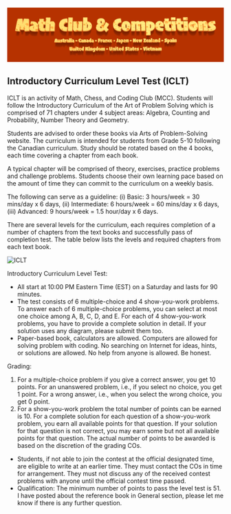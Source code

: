 ![Math Club & Competitions (MCC)](./img/MCC-2024-Logo-Large.png)

## Introductory Curriculum Level Test (ICLT)

ICLT is an activity of Math, Chess, and Coding Club (MCC).
Students will follow the Introductory Curriculum of the Art of Problem Solving which is comprised of 71
chapters under 4 subject areas: Algebra, Counting and Probability, Number Theory and Geometry. 

Students are advised to order these books via Arts of Problem-Solving website. The curriculum is intended for students
from Grade 5-10 following the Canadian curriculum. Study should be rotated based on the 4 books, each
time covering a chapter from each book. 

A typical chapter will be comprised of theory, exercises, practice
problems and challenge problems. Students choose their own learning pace based on the amount of time
they can commit to the curriculum on a weekly basis. 

The following can serve as a guideline: (i) Basic: 3
hours/week = 30 mins/day x 6 days, (ii) Intermediate: 6 hours/week = 60 mins/day x 6 days, (iii) Advanced:
9 hours/week = 1.5 hour/day x 6 days.

There are several levels for the curriculum, each requires completion of a number of chapters from the
text books and successfully pass of completion test. The table below lists the levels and required chapters
from each text book.

![ICLT](./img/iclt.png)

Introductory Curriculum Level Test:
- All  start at 10:00 PM Eastern Time (EST) on a Saturday and lasts for 90 minutes.
- The test consists of 6 multiple-choice and 4 show-you-work problems. To answer each of 6
multiple-choice problems, you can select at most one choice among A, B, C, D, and E. For each of 4
show-you-work problems, you have to provide a complete solution in detail. If your solution uses any
diagram, please submit them too.
- Paper-based book, calculators are allowed. Computers are allowed for solving problem with coding. No
searching on Internet for ideas, hints, or solutions are allowed. No help from anyone is allowed. Be
honest.

Grading:
1. For a multiple-choice problem if you give a correct answer, you get 10 points. For an unanswered
problem, i.e., if you select no choice, you get 1 point. For a wrong answer, i.e., when you select
the wrong choice, you get 0 point.
2. For a show-you-work problem the total number of points can be earned is 10. For a complete
solution for each question of a show-you-work problem, you earn all available points for that
question. If your solution for that question is not correct, you may earn some but not all available
points for that question. The actual number of points to be awarded is based on the discretion of
the grading COs.
- Students, if not able to join the contest at the official designated time, are eligible to write at an earlier
time. They must contact the COs in time for arrangement. They must not discuss any of the received
contest problems with anyone until the official contest time passed.
- Qualification: The minimum number of points to pass the level test is 51.
I have posted about the reference book in General section, please let me know if there is any further question.